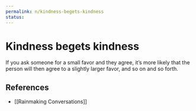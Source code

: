 ```yaml
---
permalink: n/kindness-begets-kindness
status: 
---
```

# Kindness begets kindness

If you ask someone for a small favor and they agree, it’s more likely that the person will then agree to a slightly larger favor, and so on and so forth.

## References

- [[Rainmaking Conversations]]
